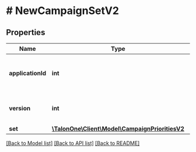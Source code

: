 # # NewCampaignSetV2

## Properties

Name | Type | Description | Notes
------------ | ------------- | ------------- | -------------
**applicationId** | **int** | The ID of the application that owns this entity. | 
**version** | **int** | Version of the campaign set. | 
**set** | [**\TalonOne\Client\Model\CampaignPrioritiesV2**](CampaignPrioritiesV2.md) |  | 

[[Back to Model list]](../../README.md#documentation-for-models) [[Back to API list]](../../README.md#documentation-for-api-endpoints) [[Back to README]](../../README.md)


